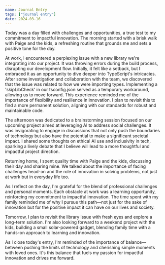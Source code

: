 ```yaml
---
name: Journal Entry
tags: ["journal entry"]
date: 2024-03-16
---
```


Today was a day filled with challenges and opportunities, a true test to my commitment to impactful innovation. The morning started with a brisk walk with Paige and the kids, a refreshing routine that grounds me and sets a positive tone for the day.

At work, I encountered a perplexing issue with a new library we're integrating into our project. It was throwing errors during the build process, disrupting our development flow. Initially, it felt like a setback, but I embraced it as an opportunity to dive deeper into TypeScript's intricacies. After some investigation and collaboration with the team, we discovered that the issue was related to how we were importing types. Implementing a 'skipLibCheck' in our tsconfig.json served as a temporary workaround, allowing us to move forward. This experience reminded me of the importance of flexibility and resilience in innovation. I plan to revisit this to find a more permanent solution, aligning with our standards for robust and maintainable code.

The afternoon was dedicated to a brainstorming session focused on our upcoming project aimed at leveraging AI to address social challenges. It was invigorating to engage in discussions that not only push the boundaries of technology but also have the potential to make a significant societal impact. I shared some thoughts on ethical AI use and inclusivity in tech, sparking a lively debate that I believe will lead to a more thoughtful and impactful project direction.

Returning home, I spent quality time with Paige and the kids, discussing their day and sharing mine. We talked about the importance of facing challenges head-on and the role of innovation in solving problems, not just at work but in everyday life too.

As I reflect on the day, I'm grateful for the blend of professional challenges and personal moments. Each obstacle at work was a learning opportunity, reinforcing my commitment to impactful innovation. The time spent with my family reminded me of why I pursue this path—not just for the sake of innovation but for the positive impact it can have on our lives and society.

Tomorrow, I plan to revisit the library issue with fresh eyes and explore a long-term solution. I'm also looking forward to a weekend project with the kids, building a small solar-powered gadget, blending family time with a hands-on approach to learning and innovation.

As I close today's entry, I'm reminded of the importance of balance—between pushing the limits of technology and cherishing simple moments with loved ones. It's this balance that fuels my passion for impactful innovation and drives me forward.